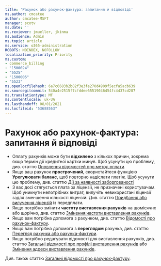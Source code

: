 ```yaml
---
title: 'Рахунок або рахунок-фактура: запитання й відповіді'
ms.author: cmcatee
author: cmcatee-MSFT
manager: scotv
ms.date: ''
ms.reviewer: jmueller, jkinma
ms.audience: Admin
ms.topic: article
ms.service: o365-administration
ROBOTS: NOINDEX, NOFOLLOW
localization_priority: Priority
ms.custom:
- commerce_billing
- "1500024"
- "5525"
- "1500005"
- "5523"
ms.openlocfilehash: 6a7c6683b2b82f3e3fe270d4909f5ecfa5acb639
ms.sourcegitcommit: 540a4e2515f7cfddee65519046454fc4437cd287
ms.translationtype: MT
ms.contentlocale: uk-UA
ms.lasthandoff: 08/01/2021
ms.locfileid: "53688563"
---
```

# <a name="billing-or-invoice-faq"></a>Рахунок або рахунок-фактура: запитання й відповіді

- Оплату рахунків може бути **відхилено** з кількох причин, зокрема якщо термін дії кредитної картки минув. Щоб усунути цю проблему, див. статтю [Оновлення відомостей про метод оплати](/microsoft-365/commerce/billing-and-payments/manage-payment-methods#update-payment-method-details).
- Якщо ваш рахунок **прострочений**, скористайтеся функцією **Урегулювати баланс**, щоб повторно надіслати платіж. Щоб усунути цю проблему, див. статтю [Дії за наявності заборгованості](/microsoft-365/commerce/billing-and-payments/pay-for-your-subscription#what-if-i-have-an-outstanding-balance)
- З вас досі стягується плата за ліцензії, не призначені користувачам. Щоб уникнути непотрібних витрат, вилучіть невикористані ліцензії задля зменшення кількості ліцензій. Див. статтю [Придбання або вилучення ліцензій](/microsoft-365/commerce/licenses/buy-licenses) із передплати.
- Якщо потрібно змінити **частоту виставлення рахунків** на щомісячно або щорічно, див. статтю [Змінення частоти виставлення рахунків](/microsoft-365/commerce/billing-and-payments/change-payment-frequency).
- Якщо вам потрібна допомога з рахунком, див. статтю [Відомості про рахунок-фактуру](/microsoft-365/commerce/billing-and-payments/understand-your-invoice2).
- Якщо вам потрібна допомога з **переглядом** рахунка, див. статтю [Перегляд рахунка або рахунка-фактури](/microsoft-365/commerce/billing-and-payments/view-your-bill-or-invoice).
- Якщо потрібно редагувати відомості для виставлення рахунків, див. статтю [Загальні відомості про профілі виставлення рахунків](/microsoft-365/commerce/billing-and-payments/manage-billing-profiles) або [Змінення адреси виставлення рахунків](/microsoft-365/commerce/billing-and-payments/change-your-billing-addresses).

Див. також статтю [Загальні відомості про рахунок-фактуру](/microsoft-365/commerce/billing-and-payments/understand-your-invoice2).